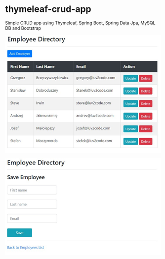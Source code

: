 # thymeleaf-crud-app
Simple CRUD app using Thymeleaf, Spring Boot, Spring Data Jpa, MySQL DB and Bootstrap

![screenshot1](https://github.com/WojciechWarchol/thymeleaf-crud-app/blob/master/screenshots/thymeleafapp1.jpg?raw=true)

![screenshot2](https://github.com/WojciechWarchol/thymeleaf-crud-app/blob/master/screenshots/thymeleafapp2.jpg?raw=true)
